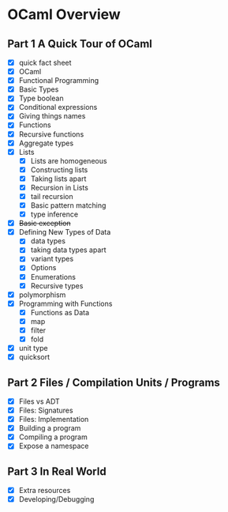# OCaml Overview

## Part 1 A Quick Tour of OCaml

- [x] quick fact sheet
- [x] OCaml
- [x] Functional Programming
- [x] Basic Types
- [x] Type boolean
- [x] Conditional expressions
- [x] Giving things names
- [x] Functions
- [x] Recursive functions
- [x] Aggregate types
- [x] Lists
  - [x] Lists are homogeneous
  - [x] Constructing lists
  - [x] Taking lists apart
  - [x] Recursion in Lists
  - [x] tail recursion
  - [x] Basic pattern matching
  - [x] type inference
- [x] ~~Basic exception~~
- [x] Defining New Types of Data
  - [x] data types
  - [x] taking data types apart
  - [x] variant types
  - [x] Options
  - [x] Enumerations
  - [x] Recursive types
- [x] polymorphism
- [x] Programming with Functions
  - [x] Functions as Data
  - [x] map
  - [x] filter
  - [x] fold
- [x] unit type
- [x] quicksort

## Part 2 Files / Compilation Units / Programs

- [x] Files vs ADT
- [x] Files: Signatures
- [x] Files: Implementation
- [x] Building a program
- [x] Compiling a program
- [x] Expose a namespace

## Part 3 In Real World

- [x] Extra resources
- [x] Developing/Debugging